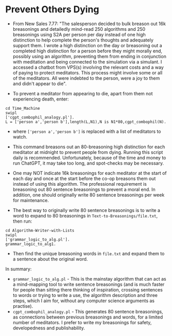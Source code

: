 # Prevent Others Dying

* From New Sales 7.77: "The salesperson decided to bulk breason out 16k breasonings and detailedly mind-read 250 algorithms and 250 breasonings using S2A per person per day instead of one high distinction to help complete the person's thoughts and adequately support them. I wrote a high distinction on the day or breasoning out a completed high distinction for a person before they might morally end, possibly using an algorithm, preventing them from ending in conjunction with meditation and being connected to the simulation via a simulant. I accessed a chatbot from VPS(s) involving the relevant costs and a way of paying to protect meditators. This process might involve some or all of the meditators. All were indebted to the person, were a joy to them and didn't appear to die".

* To prevent a meditator from appearing to die, apart from them not experiencing death, enter:

```
cd Time_Machine
swipl
['cgpt_combophil_analogy.pl'].
L = ['person a','person b'],length(L,N1),N is N1*80,cgpt_combophil(N).                                               
```

* where `['person a','person b']` is replaced with a list of meditators to watch.

* This command breasons out an 80-breasoning high distinction for each meditator at midnight to prevent people from dying. Running this script daily is recommended. Unfortunately, because of the time and money to run ChatGPT, it may take too long, and spot-checks may be necessary.

* One may NOT indicate 16k breasonings for each meditator at the start of each day and once at the start before the co-op breasons them out instead of using this algorithm. The professional requirement is breasoning out 80 sentence breasonings to prevent a moral end. In addition, one should originally write 80 sentence breasonings per week for maintenance.

* The best way to originally write 80 sentence breasonings is to write a word to expand to 80 breasonings in `Text-to-Breasonings/file.txt`, then run:

```
cd Algorithm-Writer-with-Lists
swipl
['grammar_logic_to_alg.pl'].
grammar_logic_to_alg1.
```

* Then find the unique breasoning words in `file.txt` and expand them to a sentence about the original word.

In summary:
* `grammar_logic_to_alg.pl` - This is the mainstay algorithm that can act as a mind-mapping tool to write sentence breasonings (and is much faster for people than sitting there thinking of inspiration, crossing sentences to words or trying to write a use, the algorithm description and three steps, which I aim for, without any computer science arguments as practise).
* `cgpt_combophil_analogy.pl` - This generates 80 sentence breasonings, as connections between previous breasonings and words, for a limited number of meditators. I prefer to write my breasonings for safety, developedness and publishability.
